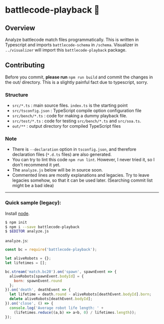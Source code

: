 # battlecode-playback 📼

## Overview
  Analyze battlecode match files programmatically.
  This is written in Typescript and imports `battlecode-schema` in `/schema`. Visualizer in `../visualizer` will import this `battlecode-playback` package.


## Contributing
Before you commit, **please run** `npm run build` and commit the changes in the out/ directory. 
This is a slightly painful fact due to typescript, sorry.

### Structure
  * `src/*.ts` : main source files. `index.ts` is the starting point
  * `src/tsconfig.json` : TypeScript compile option configuration file
  * `src/bench/*.ts` : code for making a dummy playback file.
  * `src/test/*.ts` : code for testing `src/bench/*.ts` and `src/soa.ts`.
  * `out/**` : output directory for compiled TypeScript files
  

### Note
  * There is `--declaration` option in `tsconfig.json`, and therefore declaration files (`*.d.ts` files) are also generated.
  * You can try to lint this code `npm run lint`. However, I never tried it, so I don't recommend it yet.
  * The `analyze.js` below will be in source soon.
  * Commented lines are mostly explanations and legacies. Try to leave legacies somehow, so that it can be used later. (Searching commit list might be a bad idea)

---

### Quick sample (legacy):
Install [node](nodejs.org).

```sh
$ npm init
$ npm i --save battlecode-playback
$ $EDITOR analyze.js
```

`analyze.js`:

```js
const bc = require('battlecode-playback');

let aliveRobots = {};
let lifetimes = [];

bc.stream('match.bc20').on('spawn', spawnEvent => {
  aliveRobots[spawnEvent.bodyId] = {
    born: spawnEvent.round
  };
}).on('death', deathEvent => {
  let lifetime = death.round - aliveRobots[deathEvent.bodyId].born;
  delete aliveRobots[deathEvent.bodyId];
}).on('close', () => {
  console.log('Average robot life length: ' +
    (lifetimes.reduce((a,b) => a+b, 0) / lifetimes.length));
});
```
